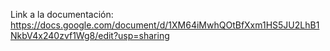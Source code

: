 Link a la documentación: https://docs.google.com/document/d/1XM64iMwhQOtBfXxm1HS5JU2LhB1NkbV4x240zvf1Wg8/edit?usp=sharing
